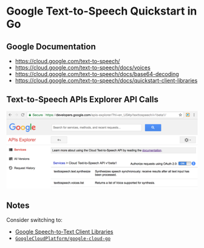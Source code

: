 # Google Text-to-Speech Quickstart in Go

## Google Documentation

* https://cloud.google.com/text-to-speech/
* https://cloud.google.com/text-to-speech/docs/voices
* https://cloud.google.com/text-to-speech/docs/base64-decoding
* https://cloud.google.com/text-to-speech/docs/quickstart-client-libraries

## Text-to-Speech APIs Explorer API Calls

![](google_apis-explorer_text-to-speech.png)

## Notes

Consider switching to:

* [Google Speech-to-Text Client Libraries](https://cloud.google.com/speech-to-text/docs/reference/libraries)
* [`GoogleCloudPlatform/google-cloud-go`](https://github.com/GoogleCloudPlatform/google-cloud-go/blob/master/texttospeech/apiv1/text_to_speech_client.go)